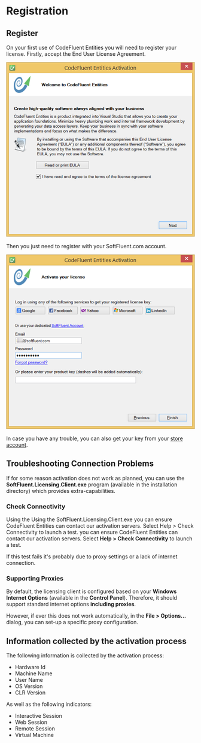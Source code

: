 # Registration

## Register

On your first use of CodeFluent Entities you will need to register your license. Firstly, accept the End User License Agreement.

![](img/first-setup-08.png)

Then you just need to register with your SoftFluent.com account.

![](img/first-setup-09.png)

In case you have any trouble, you can also get your key from your [store account](http://www.softfluent.com/store/products).


## Troubleshooting Connection Problems

If for some reason activation does not work as planned, you can use the **SoftFluent.Licensing.Client.exe** program (available in the installation directory) which provides extra-capabilities.

### Check Connectivity

Using the Using the SoftFluent.Licensing.Client.exe you can ensure CodeFluent Entities can contact our activation servers. Select Help > Check Connectivity to launch a test. you can ensure CodeFluent Entities can contact our activation servers. Select **Help > Check Connectivity** to launch a test.

If this test fails it's probably due to proxy settings or a lack of internet connection.

### Supporting Proxies

By default, the licensing client is configured based on your **Windows Internet Options** (available in the **Control Panel**). Therefore, it should support standard internet options **including proxies**.

However, if ever this does not work automatically, in the **File > Options...** dialog, you can set-up a specific proxy configuration.


## Information collected by the activation process

The following information is collected by the activation process:
* Hardware Id
* Machine Name
* User Name
* OS Version
* CLR Version

As well as the following indicators:
* Interactive Session
* Web Session
* Remote Session
* Virtual Machine